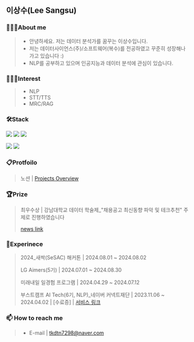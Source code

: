 <!--
### Hi there 👋
**SangSusu-git/SangSusu-git** is a ✨ _special_ ✨ repository because its `README.md` (this file) appears on your GitHub profile.

Here are some ideas to get you started:

- 🔭 I’m currently working on ...
- 🌱 I’m currently learning ...
- 👯 I’m looking to collaborate on ...
- 🤔 I’m looking for help with ...
- 💬 Ask me about ...
- 📫 How to reach me: ...
- 😄 Pronouns: ...
- ⚡ Fun fact: ...
-->
## 이상수(Lee Sangsu)

### 🙋🏻‍♂️About me
>- 안녕하세요. 저는 데이터 분석가를 꿈꾸는 이상수입니다.
>- 저는 데이터사이언스(주)/소프트웨어(복수)를 전공하였고 꾸준히 성장해나가고 있습니다 :)
>- NLP를 공부하고 있으며 인공지능과 데이터 분석에 관심이 있습니다.

### 🙋🏻‍♂️Interest
>- NLP
>- STT/TTS
>- MRC/RAG

### 🛠Stack
 <img src="https://img.shields.io/badge/anaconda-44A833?style=flat&logo=anaconda&logoColor=white"/> <img src="https://img.shields.io/badge/python-3776AB?style=flat&logo=python&logoColor=white"/> <img src="https://img.shields.io/badge/mysql-4479A1?style=flat&logo=mysql&logoColor=white"/> 

 <img src="https://img.shields.io/badge/scikitlearn-F7931E?style=flat&logo=scikitlearn&logoColor=white"/> <img src="https://img.shields.io/badge/pytorch-EE4C2C?style=flat&logo=pytorch&logoColor=white"/>

 
### 📋Protfoilo
> 노션 | [Projects Overview](https://www.notion.so/1fd371f03a4245398d7855c4e9ea9711)


### 🏆Prize
> 최우수상  | 강남대학교 데이터 학술제_"채용공고 최신동향 파악 및 테크추천" 주제로 진행하였습니다
> 
> [news link](https://ace.kangnam.ac.kr/menu/board/info/f3a3bfbbc5715e4180657f71177d8bcf.do?scrtWrtiYn=false&encMenuSeq=5a1dc776d71dae825ed365be75187a1e&encMenuBoardSeq=2beb8ee4bcae3e8fd20f3c7e93cfc3d2)



### 🏃Experinece
> 2024_새싹(SeSAC) 해커톤 | 2024.08.01 ~ 2024.08.02
>
> LG Aimers(5기) | 2024.07.01 ~ 2024.08.30
> 
> 미래내일 일경험 프로그램 | 2024.04.29 ~ 2024.07.12
> 
> 부스트캠프 AI Tech(6기, NLP)_네이버 커넥트재단 | 2023.11.06 ~ 2024.04.02 | [수료증] | [서비스 링크](https://hello-jobits.com/)


### 📫 How to reach me
> - E-mail | tkdtn7298@naver.com

